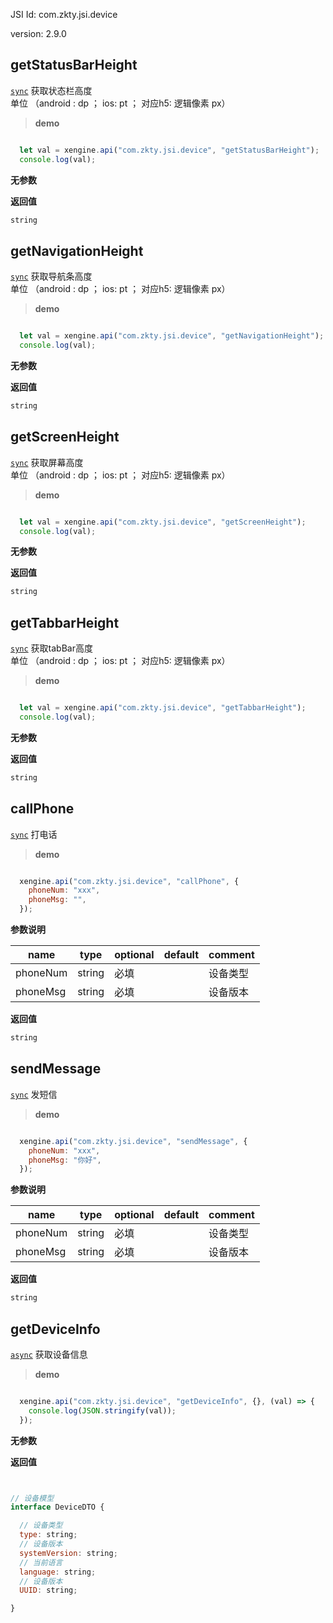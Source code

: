 





JSI Id: com.zkty.jsi.device

version: 2.9.0



## getStatusBarHeight
[`sync`](/docs/modules/模块-规范?id=jsi-调用)
 获取状态栏高度<br>单位 （android : dp ； ios: pt ； 对应h5: 逻辑像素 px）


> **demo**
``` js

  let val = xengine.api("com.zkty.jsi.device", "getStatusBarHeight");
  console.log(val);

``` 

**无参数**


**返回值**
``` js
string
``` 



## getNavigationHeight
[`sync`](/docs/modules/模块-规范?id=jsi-调用)
 获取导航条高度<br>单位 （android : dp ； ios: pt ； 对应h5: 逻辑像素 px）


> **demo**
``` js

  let val = xengine.api("com.zkty.jsi.device", "getNavigationHeight");
  console.log(val);

``` 

**无参数**


**返回值**
``` js
string
``` 



## getScreenHeight
[`sync`](/docs/modules/模块-规范?id=jsi-调用)
 获取屏幕高度<br>单位 （android : dp ； ios: pt ； 对应h5: 逻辑像素 px）


> **demo**
``` js

  let val = xengine.api("com.zkty.jsi.device", "getScreenHeight");
  console.log(val);

``` 

**无参数**


**返回值**
``` js
string
``` 



## getTabbarHeight
[`sync`](/docs/modules/模块-规范?id=jsi-调用)
 获取tabBar高度<br>单位 （android : dp ； ios: pt ； 对应h5: 逻辑像素 px）


> **demo**
``` js

  let val = xengine.api("com.zkty.jsi.device", "getTabbarHeight");
  console.log(val);

``` 

**无参数**


**返回值**
``` js
string
``` 



## callPhone
[`sync`](/docs/modules/模块-规范?id=jsi-调用)
 打电话


> **demo**
``` js

  xengine.api("com.zkty.jsi.device", "callPhone", {
    phoneNum: "xxx",
    phoneMsg: "",
  });

``` 

**参数说明**

| name                        | type      | optional | default   | comment  |
| --------------------------- | --------- | -------- | --------- |--------- |
| phoneNum | string | 必填 |  | 设备类型 |
| phoneMsg | string | 必填 |  | 设备版本 |

**返回值**
``` js
string
``` 



## sendMessage
[`sync`](/docs/modules/模块-规范?id=jsi-调用)
 发短信


> **demo**
``` js

  xengine.api("com.zkty.jsi.device", "sendMessage", {
    phoneNum: "xxx",
    phoneMsg: "你好",
  });

``` 

**参数说明**

| name                        | type      | optional | default   | comment  |
| --------------------------- | --------- | -------- | --------- |--------- |
| phoneNum | string | 必填 |  | 设备类型 |
| phoneMsg | string | 必填 |  | 设备版本 |

**返回值**
``` js
string
``` 



## getDeviceInfo
[`async`](/docs/modules/模块-规范?id=jsi-调用)
 获取设备信息


> **demo**
``` js

  xengine.api("com.zkty.jsi.device", "getDeviceInfo", {}, (val) => {
    console.log(JSON.stringify(val));
  });

``` 

**无参数**


**返回值**
``` js


// 设备模型
interface DeviceDTO {

  // 设备类型
  type: string;
  // 设备版本
  systemVersion: string;
  // 当前语言
  language: string;
  // 设备版本
  UUID: string;

}
``` 


    

